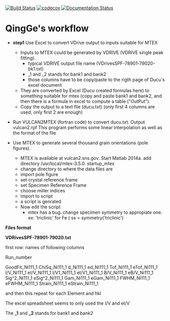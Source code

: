 [![Build Status](https://travis-ci.org/ornlneutronimaging/qingge.svg?branch=master)](https://travis-ci.org/ornlneutronimaging/qingge)
[![codecov](https://codecov.io/gh/ornlneutronimaging/qingge/branch/master/graph/badge.svg)](https://codecov.io/gh/ornlneutronimaging/qingge)
[![Documentation Status](https://readthedocs.com/projects/ornl-qingge/badge/?version=latest)](https://ornl-qingge.readthedocs-hosted.com/en/latest/?badge=latest)


# QingGe's workflow

* **step1**  Use Excel to convert VDrive output to inputs suitable for MTEX
  - Inputs to MTEX could be generated by VDRIVE (VDRIVE single peak fitting).
      - typical VDRIVE output file name (VDrivesSPF-78901-79020-bk1.txt)
      - _1 and _2 stands for bank1 and bank2
      - those columns have to be copy/paste to the rigth page of Ducu's excel document 
  - They are converted by Excel (Ducu created formulas here) to something suitable for mtex (copy and paste bank1 and bank2, and then there is a formula in excel to compute a table ("OutPut").
  - Copy the output to a text file (ducu.txt) (only first 4 columns are used, only first 2 are enough)

* Run VULCAN2MTEX (fortran code) to convert ducu.txt. Output vulcan2.rpf
  This program performs some linear interpolation as well as the format of the file

* Use MTEX to generate several thousand grain orientations (pole figures). 
  - MTEX is available at vulcan2.sns.gov. Start Matlab 2014a. add directory /usr/local/mtex-3.5.0. startup_mtex
  - change directory to where the data files are
  - import pole figure
  - set crystal reference frame
  - set Specimen Reference Frame
  - choose miller indices
  - import to script
  - a script is genrated
  - Now edit the script
    - mtex has a bug. change specimen symmetry to appropiate one.
      ex: 'triclinic' for Fe   ( ss = symmetry('triclinic')


**Files format**

**VDRivesSPF-78901-79020.txt**

 first row: names of following columns
 
 Run_number

GoodFit_Ni111_1    ChiSq_Ni111_1    d_Ni111_1    ed_Ni111_1    Tof_Ni111_1    eTof_Ni111_1    I/V_Ni111_1    eI/V_Ni111_1    I/V1_Ni111_1    eI/V1_Ni111_1    B/V_Ni111_1    eB/V_Ni111_1    Sig^2_Ni111_1    eSig^2_Ni111_1    Gam_Ni111_1    eGam_Ni111_1    FWHM_Ni111_1    eFWHM_Ni111_1    Strain_Ni111_1    eStrain_Ni111_1

and then this repeat for each Element and hkl

The excel spreadsheet seems to only used the I/V and eI/V

The **_1** and **_2** stands for bank1 and bank2
